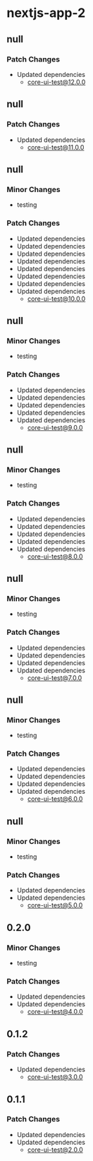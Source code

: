 # nextjs-app-2

## null

### Patch Changes

- Updated dependencies
  - core-ui-test@12.0.0

## null

### Patch Changes

- Updated dependencies
  - core-ui-test@11.0.0

## null

### Minor Changes

- testing

### Patch Changes

- Updated dependencies
- Updated dependencies
- Updated dependencies
- Updated dependencies
- Updated dependencies
- Updated dependencies
- Updated dependencies
- Updated dependencies
  - core-ui-test@10.0.0

## null

### Minor Changes

- testing

### Patch Changes

- Updated dependencies
- Updated dependencies
- Updated dependencies
- Updated dependencies
- Updated dependencies
  - core-ui-test@9.0.0

## null

### Minor Changes

- testing

### Patch Changes

- Updated dependencies
- Updated dependencies
- Updated dependencies
- Updated dependencies
- Updated dependencies
  - core-ui-test@8.0.0

## null

### Minor Changes

- testing

### Patch Changes

- Updated dependencies
- Updated dependencies
- Updated dependencies
- Updated dependencies
  - core-ui-test@7.0.0

## null

### Minor Changes

- testing

### Patch Changes

- Updated dependencies
- Updated dependencies
- Updated dependencies
- Updated dependencies
  - core-ui-test@6.0.0

## null

### Minor Changes

- testing

### Patch Changes

- Updated dependencies
- Updated dependencies
  - core-ui-test@5.0.0

## 0.2.0

### Minor Changes

- testing

### Patch Changes

- Updated dependencies
- Updated dependencies
  - core-ui-test@4.0.0

## 0.1.2

### Patch Changes

- Updated dependencies
  - core-ui-test@3.0.0

## 0.1.1

### Patch Changes

- Updated dependencies
- Updated dependencies
  - core-ui-test@2.0.0

